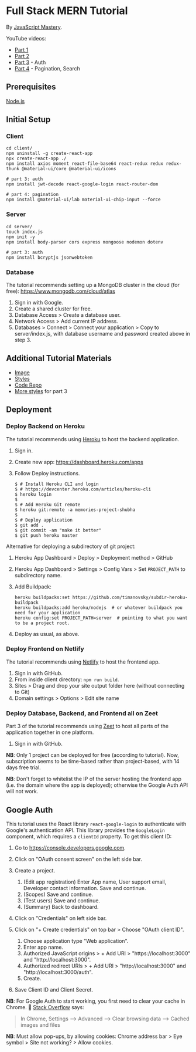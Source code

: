 Full Stack MERN Tutorial
===

By [JavaScript Mastery](https://www.youtube.com/channel/UCmXmlB4-HJytD7wek0Uo97A).

YouTube videos:
- [Part 1](https://youtu.be/ngc9gnGgUdA)
- [Part 2](https://youtu.be/aibtHnbeuio)
- [Part 3](https://youtu.be/LKlO8vLvUao) - Auth
- [Part 4](https://youtu.be/LYWgPSbPDfQ) - Pagination, Search

Prerequisites
---

[Node.js](https://nodejs.org/en/)

Initial Setup
---

### Client

```shell
cd client/
npm uninstall -g create-react-app
npx create-react-app ./
npm install axios moment react-file-base64 react-redux redux redux-thunk @material-ui/core @material-ui/icons

# part 3: auth
npm install jwt-decode react-google-login react-router-dom

# part 4: pagination 
npm install @material-ui/lab material-ui-chip-input --force
```

### Server

```shell
cd server/
touch index.js
npm init -y
npm install body-parser cors express mongoose nodemon dotenv

# part 3: auth
npm install bcryptjs jsonwebtoken
```

### Database

The tutorial recommends setting up a MongoDB cluster in the cloud (for free): <https://www.mongodb.com/cloud/atlas>

1. Sign in with Google.
1. Create a shared cluster for free.
1. Database Access > Create a database user.
1. Network Access > Add current IP address.
1. Databases > Connect > Connect your application > Copy to server/index.js, with database username and password created above in step 3.

Additional Tutorial Materials
---

- [Image](https://raw.githubusercontent.com/adrianhajdin/project_mern_memories/master/client/src/images/memories.png?token=AF56X74XONEUGZ4FD2FUIA27UURPI)
- [Styles](https://gist.github.com/adrianhajdin/d99aaa67124f0de7667fd3937715fb26)
- [Code Repo](https://github.com/adrianhajdin/project_mern_memories)
- [More styles](https://gist.github.com/adrianhajdin/cc90da3990871d509ccbd9068da5a636) for part 3

Deployment
---

### Deploy Backend on Heroku

The tutorial recommends using [Heroku](https://www.heroku.com/) to host the backend application.

1. Sign in.
1. Create new app: <https://dashboard.heroku.com/apps>
1. Follow Deploy instructions.

    ```shell
    $ # Install Heroku CLI and login
    $ # https://devcenter.heroku.com/articles/heroku-cli
    $ heroku login
    $
    $ # Add Heroku Git remote
    $ heroku git:remote -a memories-project-shubha
    $
    $ # Deploy application
    $ git add .
    $ git commit -am "make it better"
    $ git push heroku master
    ```

Alternative for deploying a subdirectory of git project:

1. Heroku App Dashboard > Deploy > Deployment method > GitHub
1. Heroku App Dashboard > Settings > Config Vars > Set `PROJECT_PATH` to subdirectory name.
1. Add Buildpack:

    ```shell
    heroku buildpacks:set https://github.com/timanovsky/subdir-heroku-buildpack
    heroku buildpacks:add heroku/nodejs  # or whatever buildpack you need for your application
    heroku config:set PROJECT_PATH=server  # pointing to what you want to be a project root.
    ```

1. Deploy as usual, as above.

### Deploy Frontend on Netlify

The tutorial recommends using [Netlify](https://www.netlify.com/) to host the frontend app.

1. Sign in with GitHub.
1. From inside client directory: `npm run build`.
1. Sites > Drag and drop your site output folder here (without connecting to Git)
1. Domain settings > Options > Edit site name

### Deploy Database, Backend, and Frontend all on Zeet

Part 3 of the tutorial recommends using [Zeet](https://zeet.co/) to host all parts of the application together in one platform.

1. Sign in with GitHub.

**NB**: Only 1 project can be deployed for free (according to tutorial). Now, subscription seems to be time-based rather than project-based, with 14 days free trial.

**NB**: Don't forget to whitelist the IP of the server hosting the frontend app (i.e. the domain where the app is deployed); otherwise the Google Auth API will not work.

Google Auth
---

This tutorial uses the React library `react-google-login` to authenticate with Google's authentication API. This library provides the `GoogleLogin` component, which requires a `clientId` property. To get this client ID:

1. Go to <https://console.developers.google.com>.
1. Click on "OAuth consent screen" on the left side bar.
1. Create a project.

    1. (Edit app registration) Enter App name, User support email, Developer contact information. Save and continue.
    1. (Scopes) Save and continue.
    1. (Test users) Save and continue.
    1. (Summary) Back to dashboard.

1. Click on "Credentials" on left side bar.
1. Click on "+ Create credentials" on top bar > Choose "OAuth client ID".

    1. Choose application type "Web application".
    1. Enter app name.
    1. Authorized JavaScript origins > + Add URI > "https://localhost:3000" and "http://localhost:3000".
    1. Authorized redirect URIs > + Add URI > "http://localhost:3000" and "http://localhost:3000/auth".
    1. Create.

1. Save Client ID and Client Secret.

**NB**: For Google Auth to start working, you first need to clear your cache in Chrome. :shrug: [Stack Overflow](https://stackoverflow.com/questions/43964539/google-api-not-a-valid-origin-for-the-client-url-has-not-been-whitelisted-for) says:

> In Chrome, Settings --> Advanced --> Clear browsing data --> Cached images and files

**NB**: Must allow pop-ups, by allowing cookies: Chrome address bar > Eye symbol > Site not working? > Allow cookies.
